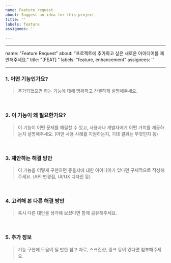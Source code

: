 ```yaml
---
name: Feature request
about: Suggest an idea for this project
title: ''
labels: feature
assignees: ''

---
```


---
name: "Feature Request"
about: "프로젝트에 추가하고 싶은 새로운 아이디어를 제안해주세요."
title: "[FEAT] "
labels: "feature, enhancement"
assignees: ''

---

### 1. 어떤 기능인가요?
> 추가되었으면 하는 기능에 대해 명확하고 간결하게 설명해주세요.

<br>

### 2. 이 기능이 왜 필요한가요?
> 이 기능이 어떤 문제를 해결할 수 있고, 사용자나 개발자에게 어떤 가치를 제공하는지 설명해주세요.
> (어떤 사용 사례를 지원하는지, 기대 결과는 무엇인지 등)

<br>

### 3. 제안하는 해결 방안
> 이 기능을 어떻게 구현하면 좋을지에 대한 아이디어가 있다면 구체적으로 작성해주세요.
> (API 변경점, UI/UX 디자인 등)

<br>

### 4. 고려해 본 다른 해결 방안
> 혹시 다른 대안을 생각해 보셨다면 함께 공유해주세요.

<br>

### 5. 추가 정보
> 기능 구현에 도움이 될 만한 참고 자료, 스크린샷, 링크 등이 있다면 첨부해주세요.
